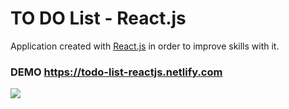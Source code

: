# TO DO List - React.js
Application created with [React.js](https://reactjs.org) in order to improve skills with it.

### DEMO https://todo-list-reactjs.netlify.com

![](https://i.imgur.com/pXnU4Sm.png)
